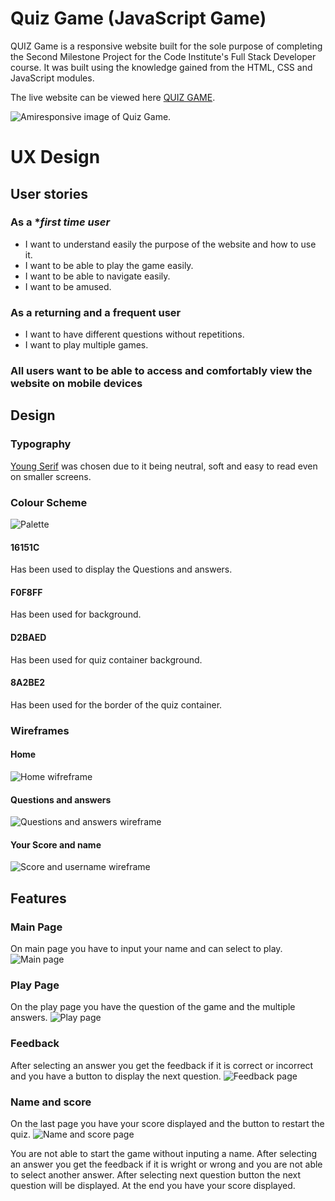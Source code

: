 # Quiz Game (JavaScript Game)

QUIZ Game is a responsive website built for the sole purpose of completing the Second Milestone Project for the Code Institute's Full Stack Developer course. It was built using the knowledge gained from the HTML, CSS and JavaScript modules.

The live website can be viewed here [QUIZ GAME](https://bogdanmaria.github.io/Quiz-pp2/).

![Amiresponsive image of Quiz Game](readme-folder/Main.png).

# UX Design

## User stories

### As a **first time user*
- I want to understand easily the purpose of the website and how to use it.
- I want to be able to play the game easily.
- I want to be able to navigate easily.
- I want to be amused.

### As a **returning** and a **frequent user**
- I want to have different questions without repetitions.
- I want to play multiple games.

### All users want to be able to access and comfortably view the website on mobile devices

## Design
### Typography
[Young Serif](https://fonts.google.com/specimen/Young+Serif?query=young) was chosen due to it being neutral, soft and easy to read even on smaller screens.
### Colour Scheme
![Palette](readme-folder/color.png)
#### 16151C
Has been used to display the Questions and answers.
#### F0F8FF
Has been used for background.
#### D2BAED
Has been used for quiz container background.
#### 8A2BE2
Has been used for the border of the quiz container.


### Wireframes
#### Home
![Home wifreframe](readme-folder/home.png)
#### Questions and answers
![Questions and answers wireframe](readme-folder/play.png)
#### Your Score and name
![Score and username wireframe](readme-folder/score.png)

## Features
### Main Page
On main page you have to input your name and can select to play.
![Main page](readme-folder/main-page.png)
### Play Page
On the play page you have the question of the game and the multiple answers.
![Play page](readme-folder/game-page.png)
### Feedback 
After selecting an answer you get the feedback if it is correct or incorrect and you have a button to display the next question.
![Feedback page](readme-folder/feedback-page.png)
### Name and score
On the last page you have your score displayed and the button to restart the quiz.
![Name and score page](readme-folder/score-page.png)

You are not able to start the game without inputing a name. After selecting an answer you get the feedback if it is wright or wrong and you are not able to select another answer. After selecting next question button the next question will be displayed. At the end you have your score displayed.
